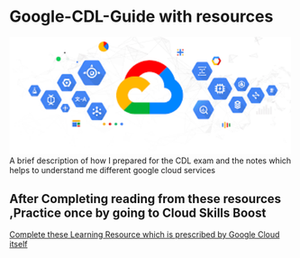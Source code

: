 # Google-CDL-Guide with resources
<img src="Gccp_bg.png" width='500'/>
A brief description of how I prepared for the CDL exam and the notes which helps to understand me different google cloud services

## After Completing reading from these resources ,Practice once by going to Cloud Skills Boost

[Complete these Learning Resource which is prescribed by Google Cloud itself](https://www.cloudskillsboost.google/paths/9)
